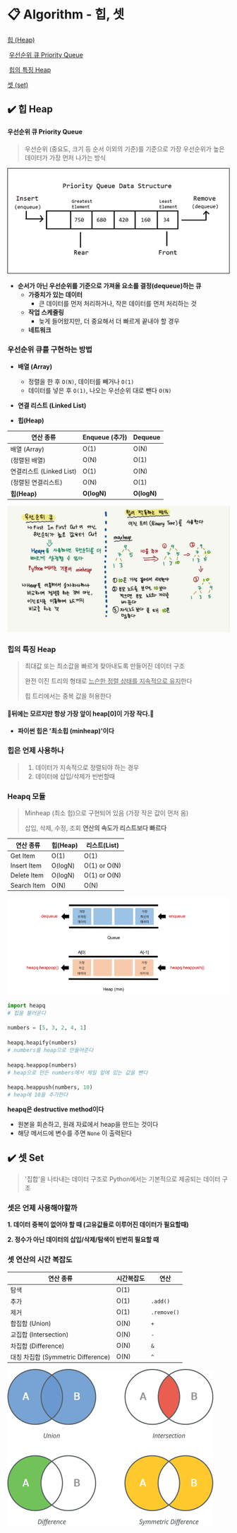 # 📋 Algorithm - 힙, 셋

[힙 (Heap)](#%EF%B8%8F-힙-heap)

​	[우선순위 큐 Priority Queue](#우선순위-큐-priority-queue)

​	[힙의 특징 Heap](#힙의-특징-heap)

[셋 (set)](#%EF%B8%8F-셋-set)





##  ✔️ 힙 Heap

#### 우선순위 큐 Priority Queue

> 우선순위 (중요도, 크기 등 순서 이외의 기준)를 기준으로 가장 우선순위가 높은 데이터가 가장 먼저 나가는 방식

![priority-queue](algorithm_6.assets/priority-queue.png)

- **순서가 아닌 우선순위를 기준으로 가져올 요소를 결정(dequeue)하는 큐**
  - **가중치가 있는 데이터**
    - 큰 데이터를 먼저 처리하거나, 작은 데이터를 먼저 처리하는 것
  - **작업 스케줄링**
    - 늦게 들어왔지만, 더 중요해서 더 빠르게 끝내야 할 경우
  - **네트워크**



### 우선순위 큐를 구현하는 방법

- **배열 (Array)**
  - 정렬을 한 후 `O(N)`, 데이터를 빼거나 `O(1)`
  - 데이터를 넣은 후 `O(1)`, 나오는 우선순위 대로 뺀다 `O(N)`

- **연결 리스트 (Linked List)**

- **힙(Heap)**

| 연산 종류                | Enqueue (추가) | Dequeue     |
| ------------------------ | -------------- | ----------- |
| 배열 (Array)             | O(1)           | O(N)        |
| (정렬된 배열)            | O(N)           | O(1)        |
| 연결리스트 (Linked List) | O(1)           | O(N)        |
| (정렬된 연결리스트)      | O(N)           | O(1)        |
| **힙(Heap)**             | **O(logN)**    | **O(logN)** |

![우선순위큐_힙](algorithm_6.assets/우선순위큐_힙.jpg)

### 힙의 특징 Heap

> 최대값 또는 최소값을 빠르게 찾아내도록 만들어진 데이터 구조
>
> 완전 이진 트리의 형태로 <u>느슨한 정렬 상태를 지속적으로 유지</u>한다
>
> 힙 트리에서는 중복 값을 허용한다

#### 🚨뒤에는 모르지만 항상 가장 앞이 heap[0]이 가장 작다.🚨

- **파이썬 힙은 '최소힙 (minheap)'이다**



### 힙은 언제 사용하나

> 1. 데이터가 지속적으로 정렬되야 하는 경우
> 2. 데이터에 삽입/삭제가 빈번할때



### Heapq 모듈

> Minheap (최소 힙)으로 구현되어 있음 (가장 작은 값이 먼저 옴)
>
> 삽입, 삭제, 수정, 조회 **연산의 속도가 리스트보다 빠르다**

| 연산 종류   | 힙(Heap) | 리스트(List) |
| ----------- | -------- | ------------ |
| Get Item    | O(1)     | O(1)         |
| Insert Item | O(logN)  | O(1) or O(N) |
| Delete Item | O(logN)  | O(1) or O(N) |
| Search Item | O(N)     | O(N)         |

![heapq](algorithm_6.assets/heapq.png)

```python
import heapq
# 힙을 불러온다

numbers = [5, 3, 2, 4, 1]

heapq.heapify(numbers)
# numbers를 heap으로 만들어준다

heapq.heappop(numbers)
# heap으로 만든 numbers에서 제일 앞에 있는 값을 뺀다

heapq.heappush(numbers, 10)
# heap에 10을 추가한다
```

**heapq은 destructive method이다**

- 원본을 회손하고, 원래 자료에서 heap을 만드는 것이다
- 해당 메서드에 변수를 주면 `None` 이 출력된다







## ✔️ 셋 Set

> '집합'을 나타내는 데이터 구조로 Python에서는 기본적으로 제공되는 데이터 구조
>

### 셋은 언제 사용해야할까

**1. 데이터 중복이 없어야 할 때 (고유값들로 이루어진 데이터가 필요할때)**

**2. 정수가 아닌 데이터의 삽입/삭제/탐색이 빈번히 필요할 때**



### 셋 연산의 시간 복잡도

| 연산 종류                          | 시간복잡도 | 연산        |
| ---------------------------------- | ---------- | ----------- |
| 탐색                               | O(1)       |             |
| 추가                               | O(1)       | `.add()`    |
| 제거                               | O(1)       | `.remove()` |
| 합집합 (Union)                     | O(N)       | `+`         |
| 교집합 (Intersection)              | O(N)       | `-`         |
| 차집합 (Difference)                | O(N)       | `&`         |
| 대칭 차집합 (Symmetric Difference) | O(N)       | `^`         |

![Set](algorithm_6.assets/Set.png)
